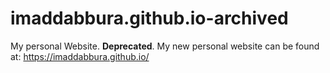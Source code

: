 # imaddabbura.github.io-archived
My personal Website. **Deprecated**.
My new personal website can be found at: https://imaddabbura.github.io/
